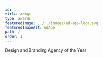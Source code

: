 ```yaml
---
id: 1
title: AdAge
type: awards
featuredImage: ../../images/ad-age-logo.svg
featuredImageAlt: AdAge
path: /
order: 1
---
```

Design and Branding Agency of the Year